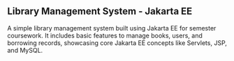 ## Library Management System - Jakarta EE ##

A simple library management system built using Jakarta EE for semester coursework. It includes basic features to manage books, users, and borrowing records, showcasing core Jakarta EE concepts like Servlets, JSP, and MySQL.
